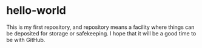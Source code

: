 # hello-world
This is my first repository, and repository means a facility where things can be deposited for storage or safekeeping.
I hope that it will be a good time to be with GitHub.
